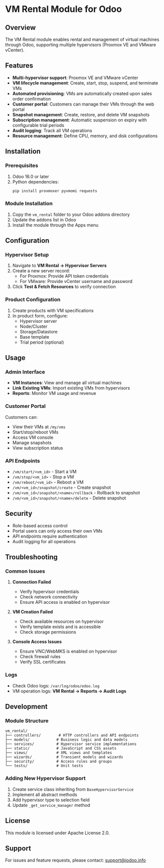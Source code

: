 # VM Rental Module for Odoo

## Overview
The VM Rental module enables rental and management of virtual machines through Odoo, supporting multiple hypervisors (Proxmox VE and VMware vCenter).

## Features
- **Multi-hypervisor support**: Proxmox VE and VMware vCenter
- **VM lifecycle management**: Create, start, stop, suspend, and terminate VMs
- **Automated provisioning**: VMs are automatically created upon sales order confirmation
- **Customer portal**: Customers can manage their VMs through the web portal
- **Snapshot management**: Create, restore, and delete VM snapshots
- **Subscription management**: Automatic suspension on expiry with configurable trial periods
- **Audit logging**: Track all VM operations
- **Resource management**: Define CPU, memory, and disk configurations

## Installation

### Prerequisites
1. Odoo 16.0 or later
2. Python dependencies:
   ```bash
   pip install proxmoxer pyvmomi requests
   ```

### Module Installation
1. Copy the `vm_rental` folder to your Odoo addons directory
2. Update the addons list in Odoo
3. Install the module through the Apps menu

## Configuration

### Hypervisor Setup
1. Navigate to **VM Rental → Hypervisor Servers**
2. Create a new server record:
   - For Proxmox: Provide API token credentials
   - For VMware: Provide vCenter username and password
3. Click **Test & Fetch Resources** to verify connection

### Product Configuration
1. Create products with VM specifications
2. In product form, configure:
   - Hypervisor server
   - Node/Cluster
   - Storage/Datastore
   - Base template
   - Trial period (optional)

## Usage

### Admin Interface
- **VM Instances**: View and manage all virtual machines
- **Link Existing VMs**: Import existing VMs from hypervisors
- **Reports**: Monitor VM usage and revenue

### Customer Portal
Customers can:
- View their VMs at `/my/vms`
- Start/stop/reboot VMs
- Access VM console
- Manage snapshots
- View subscription status

### API Endpoints
- `/vm/start/<vm_id>` - Start a VM
- `/vm/stop/<vm_id>` - Stop a VM
- `/vm/reboot/<vm_id>` - Reboot a VM
- `/vm/<vm_id>/snapshot/create` - Create snapshot
- `/vm/<vm_id>/snapshot/<name>/rollback` - Rollback to snapshot
- `/vm/<vm_id>/snapshot/<name>/delete` - Delete snapshot

## Security
- Role-based access control
- Portal users can only access their own VMs
- API endpoints require authentication
- Audit logging for all operations

## Troubleshooting

### Common Issues

1. **Connection Failed**
   - Verify hypervisor credentials
   - Check network connectivity
   - Ensure API access is enabled on hypervisor

2. **VM Creation Failed**
   - Check available resources on hypervisor
   - Verify template exists and is accessible
   - Check storage permissions

3. **Console Access Issues**
   - Ensure VNC/WebMKS is enabled on hypervisor
   - Check firewall rules
   - Verify SSL certificates

### Logs
- Check Odoo logs: `/var/log/odoo/odoo.log`
- VM operation logs: **VM Rental → Reports → Audit Logs**

## Development

### Module Structure
```
vm_rental/
├── controllers/        # HTTP controllers and API endpoints
├── models/            # Business logic and data models
├── services/          # Hypervisor service implementations
├── static/            # JavaScript and CSS assets
├── views/             # XML views and templates
├── wizards/           # Transient models and wizards
├── security/          # Access rules and groups
└── tests/             # Unit tests
```

### Adding New Hypervisor Support
1. Create service class inheriting from `BaseHypervisorService`
2. Implement all abstract methods
3. Add hypervisor type to selection field
4. Update `_get_service_manager` method

## License
This module is licensed under Apache License 2.0.

## Support
For issues and feature requests, please contact: support@iodoo.info
